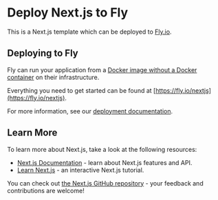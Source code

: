 # Deploy Next.js to Fly

This is a Next.js template which can be deployed to [Fly.io](https://fly.io).

## Deploying to Fly

Fly can run your application from a [Docker image without a Docker container](https://www.youtube.com/watch?v=7iypMRKniPU) on their infrastructure.

Everything you need to get started can be found at [https://fly.io/nextjs](https://fly.io/nextjs).  

For more information, see our [deployment documentation](https://nextjs.org/docs/app/building-your-application/deploying#self-hosting).

## Learn More

To learn more about Next.js, take a look at the following resources:

- [Next.js Documentation](https://nextjs.org/docs) - learn about Next.js features and API.
- [Learn Next.js](https://nextjs.org/learn) - an interactive Next.js tutorial.

You can check out [the Next.js GitHub repository](https://github.com/vercel/next.js) - your feedback and contributions are welcome!
